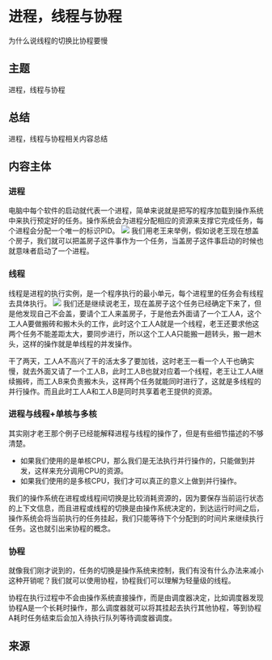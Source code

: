 # 进程，线程与协程

为什么说线程的切换比协程要慢

## 主题
进程，线程与协程

## 总结
进程，线程与协程相关内容总结

## 内容主体
### 进程
电脑中每个软件的启动就代表一个进程，简单来说就是把写的程序加载到操作系统中来执行预定好的任务。操作系统会为进程分配相应的资源来支撑它完成任务，每个进程会分配一个唯一的标识PID。
![](https://imgkr2.cn-bj.ufileos.com/88949425-cace-4a81-8ced-c98349264e51.png?UCloudPublicKey=TOKEN_8d8b72be-579a-4e83-bfd0-5f6ce1546f13&Signature=2Fh6dswLzM7JXND%252BRtC8nEsoLFI%253D&Expires=1605597305)
我们用老王来举例，假如说老王现在想盖个房子，我们就可以把盖房子这件事作为一个任务，当盖房子这件事启动的时候也就意味者启动了一个进程。

### 线程

线程是进程的执行实例，是一个程序执行的最小单元，每个进程里的任务会有线程去具体执行。
![](https://imgkr2.cn-bj.ufileos.com/d1bad762-95e0-49ac-977b-403c1bd0c1a2.png?UCloudPublicKey=TOKEN_8d8b72be-579a-4e83-bfd0-5f6ce1546f13&Signature=q9%252FkrdIWvDJSu5z9NlXo3%252F8rAW8%253D&Expires=1605597434)
我们还是继续说老王，现在盖房子这个任务已经确定下来了，但是他发现自己不会盖，要请个工人来盖房子，于是他去外面请了一个工人A，这个工人A要做搬砖和搬木头的工作，此时这个工人A就是一个线程，老王还要求他这两个任务不能差距太大，要同步进行，所以这个工人A只能搬一趟转头，搬一趟木头，这样的操作就是单线程的并发操作。

干了两天，工人A不高兴了干的活太多了要加钱，这时老王一看一个人干也确实慢，就去外面又请了一个工人B，此时工人B也就对应着一个线程，老王让工人A继续搬砖，而工人B来负责搬木头，这样两个任务就能同时进行了，这就是多线程的并行操作。而且此时工人A和工人B是同时共享着老王提供的资源。

### 进程与线程+单核与多核

其实刚才老王那个例子已经能解释进程与线程的操作了，但是有些细节描述的不够清楚。

- 如果我们使用的是单核CPU，那么我们是无法执行并行操作的，只能做到并发，这样来充分调用CPU的资源。
- 如果我们使用的是多核CPU，我们才可以真正的意义上做到并行操作。

我们的操作系统在进程或线程间切换是比较消耗资源的，因为要保存当前运行状态的上下文信息，而且进程或线程的切换是由操作系统决定的，到达运行时间之后，操作系统会将当前执行的任务挂起，我们只能等待下个分配到的时间片来继续执行任务。这也就引出来协程的概念。

### 协程

就像我们刚才说到的，任务的切换是操作系统来控制，我们有没有什么办法来减小这种开销呢？我们就可以使用协程，协程我们可以理解为轻量级的线程。

协程在执行过程中不会由操作系统直接操作，而是由调度器决定，比如调度器发现协程A是一个长耗时操作，那么调度器就可以将其挂起去执行其他协程，等到协程A耗时任务结束后会加入待执行队列等待调度器调度。

## 来源
